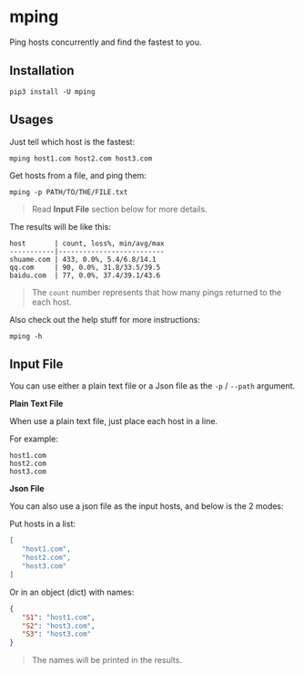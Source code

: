 # mping

Ping hosts concurrently and find the fastest to you.

## Installation

    pip3 install -U mping

## Usages

Just tell which host is the fastest:

    mping host1.com host2.com host3.com

Get hosts from a file, and ping them:

    mping -p PATH/TO/THE/FILE.txt

> Read **Input File** section below for more details.

The results will be like this:

    host       | count, loss%, min/avg/max
    -----------|--------------------------
    shuame.com | 433, 0.0%, 5.4/6.8/14.1
    qq.com     | 90, 0.0%, 31.8/33.5/39.5
    baidu.com  | 77, 0.0%, 37.4/39.1/43.6

> The `count` number represents that how many pings returned to the each host.

Also check out the help stuff for more instructions:

    mping -h

## Input File

You can use either a plain text file or a Json file as the `-p` / `--path` argument.


**Plain Text File**

When use a plain text file, just place each host in a line.

For example:

    host1.com
    host2.com
    host3.com

**Json File**

You can also use a json file as the input hosts, and below is the 2 modes:
 
 Put hosts in a list:
 
 ```json
[
    "host1.com",
    "host2.com",
    "host3.com"
]
```
 
Or in an object (dict) with names:
 
 ```json
{
    "S1": "host1.com",
    "S2": "host3.com",
    "S3": "host3.com"
}
```

> The names will be printed in the results.
